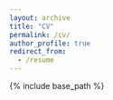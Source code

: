 ```yaml
---
layout: archive
title: "CV"
permalink: /cv/
author_profile: true
redirect_from:
  - /resume
---
```


{% include base_path %}
<style> div { background-color: rgba(106,218,255,0.9); } <\style>
